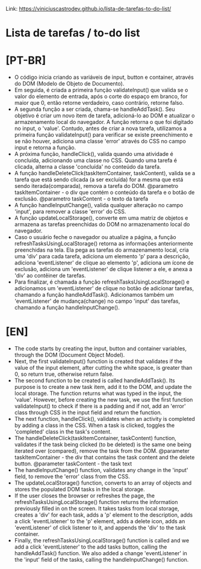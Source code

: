 Link: https://viniciuscastrodev.github.io/lista-de-tarefas-to-do-list/

# Lista de tarefas / to-do list

# [PT-BR]

- O código inicia criando as variáveis de input, button e container, através do DOM (Modelo de Objeto de Documento).
- Em seguida, é criada a primeira função validateInput() que valida se o valor do elemento de entrada, após o corte do espaço em branco, for maior que 0, então retorne verdadeiro,
  caso contrário, retorne falso.
- A segunda função a ser criada, chama-se handleAddTask(). Seu objetivo é criar um novo item de tarefa, adicioná-lo ao DOM e atualizar o armazenamento local do navegador. 
  A função retorna o que foi digitado no input, o 'value'. Contudo, antes de criar a nova tarefa, utilizamos a primeira função validateInput() para verificar se existe preenchimento e se não houver, adiciona uma classe 'error' através do CSS no campo input e retorna a função.
- A próxima função, handleClick(), valida quando uma atividade é concluída, adicionando uma classe no CSS. Quando uma tarefa é clicada, alterna a classe 'concluída' no conteúdo da tarefa.
- A função handleDeleteClick(taskItemContainer, taskContent), valida se a tarefa que está sendo clicada (a ser excluída) for a mesma que está sendo iterada(comparada), remova a tarefa do DOM.
  @parametro taskItemContainer - o div que contém o conteúdo da tarefa e o botão de exclusão. 
  @parametro taskContent - o texto da tarefa 
- A função handleInputChange(), valida qualquer alteração no campo 'input', para remover a classe 'error' do CSS.
- A função updateLocalStorage(), converte em uma matriz de objetos e armazena as tarefas preenchidas do DOM no armazenamento local do navegador.
- Caso o usuário feche o navegador ou atualize a página, a função refreshTasksUsingLocalStorage() retorna as informações anteriormente preenchidas na tela. Ela pega as tarefas do armazenamento local, cria uma 'div' para cada tarefa, adiciona um elemento 'p' para a descrição, adiciona 'eventListener' de clique ao elemento 'p', adiciona um ícone de exclusão, adiciona um 'eventListener' de clique
  listener a ele, e anexa a 'div' ao contêiner de tarefas.
- Para finalizar, é chamada a função refreshTasksUsingLocalStorage() e adicionamos um 'eventListener' de clique no botão de adicionar tarefas, chamando a função handleAddTask().
  Adicionamos também um 'eventListener' de mudança(change) no campo 'input' das tarefas, chamando a função handleInputChange().

# [EN]

- The code starts by creating the input, button and container variables, through the DOM (Document Object Model).
- Next, the first validateInput() function is created that validates if the value of the input element, after cutting the white space, is greater than 0, so return true,
  otherwise return false.
- The second function to be created is called handleAddTask(). Its purpose is to create a new task item, add it to the DOM, and update the local storage.
  The function returns what was typed in the input, the 'value'. However, before creating the new task, we use the first function validateInput() to check if there is a padding and if not, add an 'error' class through CSS in the input field and return the function.
- The next function, handleClick(), validates when an activity is completed by adding a class in the CSS. When a task is clicked, toggles the 'completed' class in the task's content.
- The handleDeleteClick(taskItemContainer, taskContent) function, validates if the task being clicked (to be deleted) is the same one being iterated over (compared), remove the task from the DOM.
  @parameter taskItemContainer - the div that contains the task content and the delete button.
  @parameter taskContent - the task text
- The handleInputChange() function, validates any change in the 'input' field, to remove the 'error' class from the CSS.
- The updateLocalStorage() function, converts to an array of objects and stores the populated DOM tasks in the local storage.
- If the user closes the browser or refreshes the page, the refreshTasksUsingLocalStorage() function returns the information previously filled in on the screen. It takes tasks from local storage, creates a 'div' for each task, adds a 'p' element to the description, adds a click 'eventListener' to the 'p' element, adds a delete icon, adds an 'eventListener' of click
  listener to it, and appends the 'div' to the task container.
- Finally, the refreshTasksUsingLocalStorage() function is called and we add a click 'eventListener' to the add tasks button, calling the handleAddTask() function.
  We also added a change 'eventListener' in the 'input' field of the tasks, calling the handleInputChange() function.
